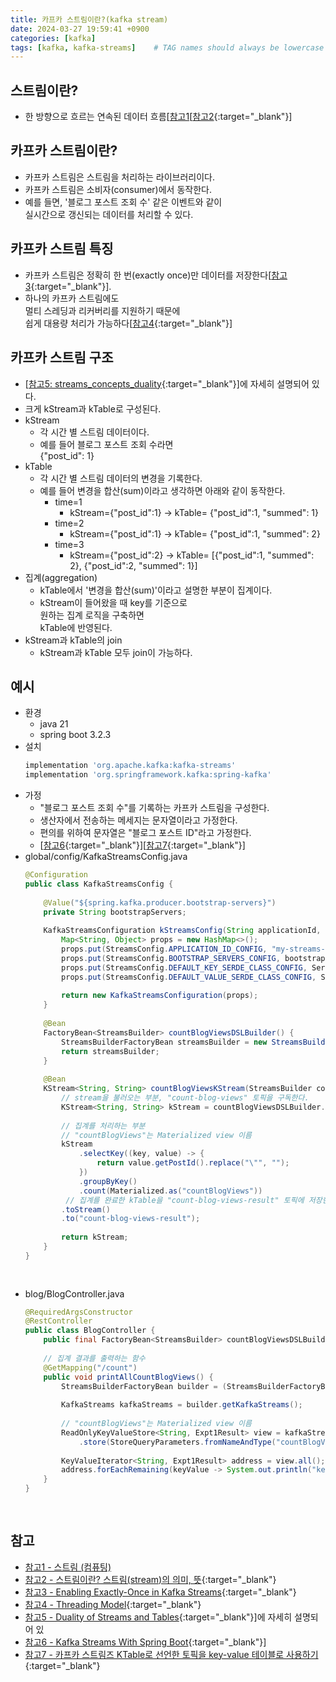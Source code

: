 ```yaml
---
title: 카프카 스트림이란?(kafka stream)
date: 2024-03-27 19:59:41 +0900
categories: [kafka]
tags: [kafka, kafka-streams]    # TAG names should always be lowercase
---
```


## 스트림이란?
- 한 방향으로 흐르는 연속된 데이터 흐름[[참고1](https://ko.wikipedia.org/wiki/%EC%8A%A4%ED%8A%B8%EB%A6%BC_(%EC%BB%B4%ED%93%A8%ED%8C%85){:target="_blank"})[[참고2](https://blog.naver.com/PostView.naver?blogId=harang8069&logNo=222425947051&categoryNo=57&parentCategoryNo=0&viewDate=&currentPage=1&postListTopCurrentPage=1&from=postView){:target="_blank"}]  

## 카프카 스트림이란?
- 카프카 스트림은 스트림을 처리하는 라이브러리이다.  
- 카프카 스트림은 소비자(consumer)에서 동작한다.  
- 예를 들면, '블로그 포스트 조회 수' 같은 이벤트와 같이  
  실시간으로 갱신되는 데이터를 처리할 수 있다.  

## 카프카 스트림 특징
- 카프카 스트림은 정확히 한 번(exactly once)만 데이터를 저장한다[[참고3](https://www.confluent.io/ko-kr/blog/enabling-exactly-once-kafka-streams/){:target="_blank"}].  
- 하나의 카프카 스트림에도   
  멀티 스레딩과 리커버리를 지원하기 때문에  
  쉽게 대용량 처리가 가능하다[[참고4](https://kafka.apache.org/37/documentation/streams/architecture#streams_architecture_threads){:target="_blank"}]  

## 카프카 스트림 구조
- [[참고5: streams_concepts_duality](https://kafka.apache.org/37/documentation/streams/core-concepts#streams_concepts_duality){:target="_blank"}]에 자세히 설명되어 있다.  
- 크게  kStream과 kTable로 구성된다.  
- kStream  
    - 각 시간 별 스트림 데이터이다.  
    - 예를 들어 블로그 포스트 조회 수라면  
      {"post_id": 1}  
- kTable  
    - 각 시간 별 스트림 데이터의 변경을 기록한다.  
    - 예를 들어 변경을 합산(sum)이라고 생각하면 아래와 같이 동작한다.  
        - time=1   
            - kStream={"post_id":1} -> kTable= {"post_id":1, "summed": 1}  
        - time=2  
            - kStream={"post_id":1} -> kTable= {"post_id":1, "summed": 2}  
        - time=3  
            - kStream={"post_id":2} -> kTable= [{"post_id":1, "summed": 2}, {"post_id":2, "summed": 1}]  
- 집계(aggregation)  
    - kTable에서 '변경을 합산(sum)'이라고 설명한 부분이 집계이다.  
    - kStream이 들어왔을 때 key를 기준으로  
      원하는 집계 로직을 구축하면  
      kTable에 반영된다.  
- kStream과 kTable의 join  
    - kStream과 kTable 모두 join이 가능하다.  

## 예시
- 환경  
    - java 21  
    - spring boot 3.2.3  
- 설치  
  ```bash  
  implementation 'org.apache.kafka:kafka-streams'  
  implementation 'org.springframework.kafka:spring-kafka'  
  ```  
- 가정  
    - "블로그 포스트 조회 수"를 기록하는 카프카 스트림을 구성한다.  
    - 생산자에서 전송하는 메세지는 문자열이라고 가정한다.  
    - 편의를 위하여 문자열은 "블로그 포스트 ID"라고 가정한다.  
    - [[참고6](https://www.baeldung.com/spring-boot-kafka-streams){:target="_blank"}][[참고7](https://blog.voidmainvoid.net/442){:target="_blank"}]  
- global/config/KafkaStreamsConfig.java  
  ```java  
  @Configuration  
  public class KafkaStreamsConfig {  
            
      @Value("${spring.kafka.producer.bootstrap-servers}")  
      private String bootstrapServers;  
            
      KafkaStreamsConfiguration kStreamsConfig(String applicationId, Object valueSerde) {  
          Map<String, Object> props = new HashMap<>();  
          props.put(StreamsConfig.APPLICATION_ID_CONFIG, "my-streams-app");  
          props.put(StreamsConfig.BOOTSTRAP_SERVERS_CONFIG, bootstrapServers);  
          props.put(StreamsConfig.DEFAULT_KEY_SERDE_CLASS_CONFIG, Serdes.String().getClass());  
          props.put(StreamsConfig.DEFAULT_VALUE_SERDE_CLASS_CONFIG, Serdes.String().getClass());  
            
          return new KafkaStreamsConfiguration(props);  
      }  
            
      @Bean  
      FactoryBean<StreamsBuilder> countBlogViewsDSLBuilder() {  
          StreamsBuilderFactoryBean streamsBuilder = new StreamsBuilderFactoryBean();  
          return streamsBuilder;  
      }  
                
      @Bean  
      KStream<String, String> countBlogViewsKStream(StreamsBuilder countBlogViewsDSLBuilder) {  
          // stream을 불러오는 부분, "count-blog-views" 토픽을 구독한다.  
          KStream<String, String> kStream = countBlogViewsDSLBuilder.stream("count-blog-views");  
            
          // 집계를 처리하는 부분  
          // "countBlogViews"는 Materialized view 이름  
          kStream  
              .selectKey((key, value) -> {  
                  return value.getPostId().replace("\"", "");  
              })  
              .groupByKey()  
              .count(Materialized.as("countBlogViews"))  
           // 집계를 완료한 kTable을 "count-blog-views-result" 토픽에 저장한다.  
          .toStream()  
          .to("count-blog-views-result");  
            
          return kStream;  
      }  
  }  
            
            
  ```  
- blog/BlogController.java  
  ```java  
  @RequiredArgsConstructor  
  @RestController  
  public class BlogController {  
      public final FactoryBean<StreamsBuilder> countBlogViewsDSLBuilder;  
            
      // 집계 결과를 출력하는 함수  
      @GetMapping("/count")  
      public void printAllCountBlogViews() {  
          StreamsBuilderFactoryBean builder = (StreamsBuilderFactoryBean) countBlogViewsDSLBuilder;  
            
          KafkaStreams kafkaStreams = builder.getKafkaStreams();  
            
          // "countBlogViews"는 Materialized view 이름  
          ReadOnlyKeyValueStore<String, Expt1Result> view = kafkaStreams  
              .store(StoreQueryParameters.fromNameAndType("countBlogViews", QueryableStoreTypes.keyValueStore()));  
            
          KeyValueIterator<String, Expt1Result> address = view.all();  
          address.forEachRemaining(keyValue -> System.out.println("keyValue.toString()++" + keyValue.toString()));  
      }  
  }  
            
            
  ```  

## 참고
- [참고1 - 스트림 (컴퓨팅)](https://ko.wikipedia.org/wiki/%EC%8A%A4%ED%8A%B8%EB%A6%BC_(%EC%BB%B4%ED%93%A8%ED%8C%85){:target="_blank"})  
- [참고2 - 스트림이란? 스트림(stream)의 의미, 뜻](https://blog.naver.com/PostView.naver?blogId=harang8069&logNo=222425947051&categoryNo=57&parentCategoryNo=0&viewDate=&currentPage=1&postListTopCurrentPage=1&from=postView){:target="_blank"}  
- [참고3 - Enabling Exactly-Once in Kafka Streams](https://www.confluent.io/ko-kr/blog/enabling-exactly-once-kafka-streams/){:target="_blank"}  
- [참고4 - Threading Model](https://kafka.apache.org/37/documentation/streams/architecture#streams_architecture_threads){:target="_blank"}  
- [참고5 - Duality of Streams and Tables](https://kafka.apache.org/37/documentation/streams/core-concepts#streams_concepts_duality){:target="_blank"}]에 자세히 설명되어 있  
- [참고6 - Kafka Streams With Spring Boot](https://www.baeldung.com/spring-boot-kafka-streams){:target="_blank"}]  
- [참고7 - 카프카 스트림즈 KTable로 선언한 토픽을 key-value 테이블로 사용하기](https://blog.voidmainvoid.net/442){:target="_blank"}  
